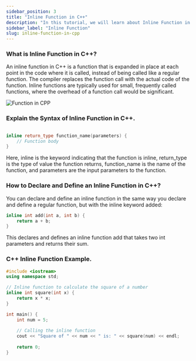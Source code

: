 ```yaml
---
sidebar_position: 3
title: "Inline Function in C++"
description: "In this tutorial, we will learn about Inline Function in C++ programming with the help of examples. An inline function is a function that is expanded in line when it is called. When the inline function is called, the compiler replaces the function call with the corresponding function code."
sidebar_label: "Inline Function"
slug: inline-function-in-cpp
---
```



### What is Inline Function in C++?
An inline function in C++ is a function that is expanded in place at each point in the code where it is called, instead of being called like a regular function. The compiler replaces the function call with the actual code of the function. Inline functions are typically used for small, frequently called functions, where the overhead of a function call would be significant.


![Function in CPP](../../static/img/day-08/inline-function.png)


### Explain the Syntax of Inline Function in C++.
```cpp

inline return_type function_name(parameters) {
    // Function body
}

```
Here, inline is the keyword indicating that the function is inline, return_type is the type of value the function returns, function_name is the name of the function, and parameters are the input parameters to the function.


### How to Declare and Define an Inline Function in C++?
You can declare and define an inline function in the same way you declare and define a regular function, but with the inline keyword added:

```cpp
inline int add(int a, int b) {
    return a + b;
}

```

This declares and defines an inline function add that takes two int parameters and returns their sum.


### C++ Inline Function Example.
```cpp
#include <iostream>
using namespace std;

// Inline function to calculate the square of a number
inline int square(int x) {
    return x * x;
}

int main() {
    int num = 5;
    
    // Calling the inline function
    cout << "Square of " << num << " is: " << square(num) << endl;
    
    return 0;
}

```

